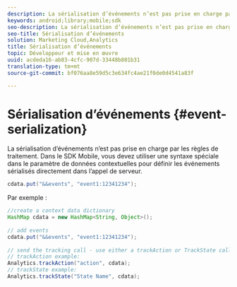 ```yaml
---
description: La sérialisation d’événements n’est pas prise en charge par les règles de traitement. Dans le SDK Mobile, vous devez utiliser une syntaxe spéciale dans le paramètre de données contextuelles pour définir les événements sérialisés directement dans l’appel de serveur.
keywords: android;library;mobile;sdk
seo-description: La sérialisation d’événements n’est pas prise en charge par les règles de traitement. Dans le SDK Mobile, vous devez utiliser une syntaxe spéciale dans le paramètre de données contextuelles pour définir les événements sérialisés directement dans l’appel de serveur.
seo-title: Sérialisation d’événements
solution: Marketing Cloud,Analytics
title: Sérialisation d’événements
topic: Développeur et mise en œuvre
uuid: acdeda16-ab83-4cfc-907d-33448b801b31
translation-type: tm+mt
source-git-commit: bf076aa8e59d5c3e634fc4ae21f0de0d4541a83f

---
```



# Sérialisation d’événements {#event-serialization}

La sérialisation d’événements n’est pas prise en charge par les règles de traitement. Dans le SDK Mobile, vous devez utiliser une syntaxe spéciale dans le paramètre de données contextuelles pour définir les événements sérialisés directement dans l’appel de serveur.

```java
cdata.put("&&events", "event1:12341234");
```

Par exemple :

```java
//create a context data dictionary 
HashMap cdata = new HashMap<String, Object>(); 
 
// add events 
cdata.put("&&events", "event1:12341234"); 
 
// send the tracking call - use either a trackAction or TrackState call. 
// trackAction example: 
Analytics.trackAction("action", cdata); 
// trackState example: 
Analytics.trackState("State Name", cdata);
```

